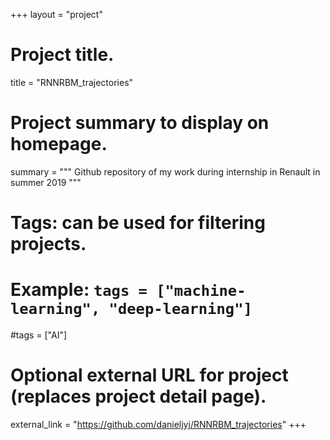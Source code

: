 +++
layout = "project"

# Project title.
title = "RNNRBM_trajectories"

# Project summary to display on homepage.
summary = """
	Github repository of my work during internship in Renault in summer 2019
 """

# Tags: can be used for filtering projects.
# Example: `tags = ["machine-learning", "deep-learning"]`
#tags = ["AI"]

# Optional external URL for project (replaces project detail page).
external_link = "https://github.com/danieljyj/RNNRBM_trajectories"
+++
